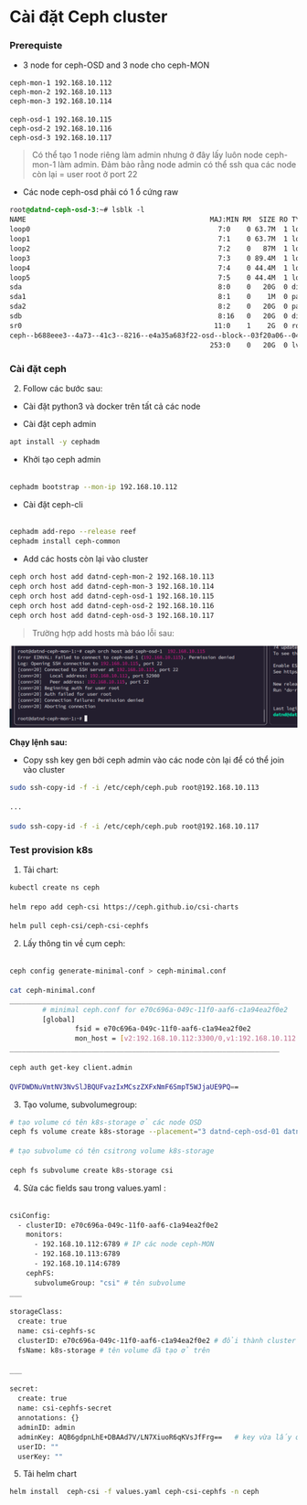 # Cài đặt Ceph cluster

### Prerequiste 

- 3 node for ceph-OSD and 3 node cho ceph-MON

```golang
ceph-mon-1 192.168.10.112   
ceph-mon-2 192.168.10.113
ceph-mon-3 192.168.10.114

ceph-osd-1 192.168.10.115
ceph-osd-2 192.168.10.116
ceph-osd-3 192.168.10.117
```

> Có thể tạo 1 node riêng làm admin nhưng ở đây lấy luôn node ceph-mon-1 làm admin. Đảm bảo rằng node admin có thể ssh qua các node còn lại = user root ở port 22 

- Các node ceph-osd phải có 1 ổ cứng raw

```css
root@datnd-ceph-osd-3:~# lsblk -l
NAME                                             MAJ:MIN RM  SIZE RO TYPE MOUNTPOINTS
loop0                                              7:0    0 63.7M  1 loop /snap/core20/2434
loop1                                              7:1    0 63.7M  1 loop /snap/core20/2496
loop2                                              7:2    0   87M  1 loop /snap/lxd/27037
loop3                                              7:3    0 89.4M  1 loop /snap/lxd/31333
loop4                                              7:4    0 44.4M  1 loop /snap/snapd/23545
loop5                                              7:5    0 44.4M  1 loop /snap/snapd/23771
sda                                                8:0    0   20G  0 disk 
sda1                                               8:1    0    1M  0 part 
sda2                                               8:2    0   20G  0 part /
sdb                                                8:16   0   20G  0 disk 
sr0                                               11:0    1    2G  0 rom  
ceph--b688eee3--4a73--41c3--8216--e4a35a683f22-osd--block--03f20a06--049a--4b6a--9ee3--8869b749ec12
                                                 253:0    0   20G  0 lvm  
```

### Cài đặt ceph

2. Follow các bước sau:


- Cài đặt python3 và docker trên tất cả các node

- Cài đặt ceph admin
```bash   
apt install -y cephadm

```
- Khởi tạo ceph admin

```bash

cephadm bootstrap --mon-ip 192.168.10.112   


```
- Cài đặt ceph-cli

```bash 

cephadm add-repo --release reef
cephadm install ceph-common

```

- Add các hosts còn lại vào cluster

```bash 
ceph orch host add datnd-ceph-mon-2 192.168.10.113
ceph orch host add datnd-ceph-mon-3 192.168.10.114
ceph orch host add datnd-ceph-osd-1 192.168.10.115
ceph orch host add datnd-ceph-osd-2 192.168.10.116
ceph orch host add datnd-ceph-osd-3 192.168.10.117
```


> Trường hợp add hosts mà báo lỗi sau:

![alt text](image-1.png)

**Chạy lệnh sau:**

- Copy ssh key gen bởi ceph admin vào các node còn lại để có thể join vào cluster

```bash
sudo ssh-copy-id -f -i /etc/ceph/ceph.pub root@192.168.10.113 

...

sudo ssh-copy-id -f -i /etc/ceph/ceph.pub root@192.168.10.117
```


### Test provision k8s


1.  Tải chart:

```bash 
kubectl create ns ceph

helm repo add ceph-csi https://ceph.github.io/csi-charts

helm pull ceph-csi/ceph-csi-cephfs

```
2. Lấy thông tin về cụm ceph:


```bash

ceph config generate-minimal-conf > ceph-minimal.conf

cat ceph-minimal.conf
__________________________________________________________________
        # minimal ceph.conf for e70c696a-049c-11f0-aaf6-c1a94ea2f0e2
        [global]
                fsid = e70c696a-049c-11f0-aaf6-c1a94ea2f0e2
                mon_host = [v2:192.168.10.112:3300/0,v1:192.168.10.112:6789/0] [v2:192.168.10.113:3300/0,v1:192.168.10.113:6789/0] [v2:192.168.10.114:3300/0,v1:192.168.10.114:6789/0]
__________________________________________________________________

ceph auth get-key client.admin

QVFDWDNuVmtNV3NvSlJBQUFvazIxMCszZXFxNmF6SmpT5WJjaUE9PQ==

```



3. Tạo volume, subvolumegroup:

```bash 
# tạo volume có tên k8s-storage ở các node OSD
ceph fs volume create k8s-storage --placement="3 datnd-ceph-osd-01 datnd-ceph-osd-02 datnd-ceph-osd-03"

# tạo subvolume có tên csitrong volume k8s-storage

ceph fs subvolume create k8s-storage csi 

```

4. Sửa các fields sau trong values.yaml :

```bash

csiConfig: 
  - clusterID: e70c696a-049c-11f0-aaf6-c1a94ea2f0e2
    monitors:
      - 192.168.10.112:6789 # IP các node ceph-MON
      - 192.168.10.113:6789
      - 192.168.10.114:6789
    cephFS:
      subvolumeGroup: "csi" # tên subvolume
___

storageClass:
  create: true
  name: csi-cephfs-sc
  clusterID: e70c696a-049c-11f0-aaf6-c1a94ea2f0e2 # đổi thành cluster id
  fsName: k8s-storage # tên volume đã tạo ở trên

___

secret:
  create: true
  name: csi-cephfs-secret
  annotations: {}
  adminID: admin   
  adminKey: AQB6gdpnLhE+DBAAd7V/LN7XiuoR6qKVsJfFrg==   # key vừa lấy ở trên
  userID: ""
  userKey: ""

```

5. Tải helm chart 

```bash 
helm install  ceph-csi -f values.yaml ceph-csi-cephfs -n ceph
```